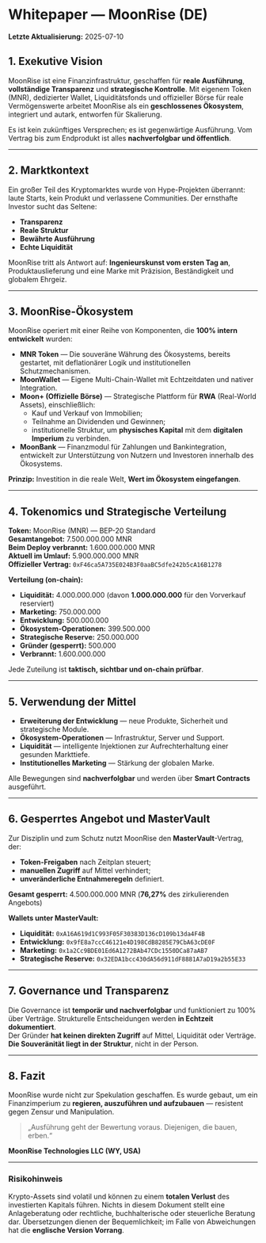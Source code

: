 # Whitepaper — MoonRise (DE)  
**Letzte Aktualisierung:** 2025-07-10  

## 1. Exekutive Vision  

MoonRise ist eine Finanzinfrastruktur, geschaffen für **reale Ausführung**, **vollständige Transparenz** und **strategische Kontrolle**. Mit eigenem Token (MNR), dedizierter Wallet, Liquiditätsfonds und offizieller Börse für reale Vermögenswerte arbeitet MoonRise als ein **geschlossenes Ökosystem**, integriert und autark, entworfen für Skalierung.  

Es ist kein zukünftiges Versprechen; es ist gegenwärtige Ausführung. Vom Vertrag bis zum Endprodukt ist alles **nachverfolgbar und öffentlich**.  

---

## 2. Marktkontext  

Ein großer Teil des Kryptomarktes wurde von Hype-Projekten überrannt: laute Starts, kein Produkt und verlassene Communities. Der ernsthafte Investor sucht das Seltene:  
- **Transparenz**  
- **Reale Struktur**  
- **Bewährte Ausführung**  
- **Echte Liquidität**  

MoonRise tritt als Antwort auf: **Ingenieurskunst vom ersten Tag an**, Produktauslieferung und eine Marke mit Präzision, Beständigkeit und globalem Ehrgeiz.  

---

## 3. MoonRise-Ökosystem  

MoonRise operiert mit einer Reihe von Komponenten, die **100% intern entwickelt** wurden:  

- **MNR Token** — Die souveräne Währung des Ökosystems, bereits gestartet, mit deflationärer Logik und institutionellen Schutzmechanismen.  
- **MoonWallet** — Eigene Multi-Chain-Wallet mit Echtzeitdaten und nativer Integration.  
- **Moon+ (Offizielle Börse)** — Strategische Plattform für **RWA** (Real-World Assets), einschließlich:  
  - Kauf und Verkauf von Immobilien;  
  - Teilnahme an Dividenden und Gewinnen;  
  - institutionelle Struktur, um **physisches Kapital** mit dem **digitalen Imperium** zu verbinden.  
- **MoonBank** — Finanzmodul für Zahlungen und Bankintegration, entwickelt zur Unterstützung von Nutzern und Investoren innerhalb des Ökosystems.  

**Prinzip:** Investition in die reale Welt, **Wert im Ökosystem eingefangen**.  

---

## 4. Tokenomics und Strategische Verteilung  

**Token:** MoonRise (MNR) — BEP-20 Standard  
**Gesamtangebot:** 7.500.000.000 MNR  
**Beim Deploy verbrannt:** 1.600.000.000 MNR  
**Aktuell im Umlauf:** 5.900.000.000 MNR  
**Offizieller Vertrag:** `0xF46ca5A735E024B3F0aaBC5dfe242b5cA16B1278`  

**Verteilung (on-chain):**  

- **Liquidität:** 4.000.000.000 (davon **1.000.000.000** für den Vorverkauf reserviert)  
- **Marketing:** 750.000.000  
- **Entwicklung:** 500.000.000  
- **Ökosystem-Operationen:** 399.500.000  
- **Strategische Reserve:** 250.000.000  
- **Gründer (gesperrt):** 500.000  
- **Verbrannt:** 1.600.000.000  

Jede Zuteilung ist **taktisch, sichtbar und on-chain prüfbar**.  

---

## 5. Verwendung der Mittel  

- **Erweiterung der Entwicklung** — neue Produkte, Sicherheit und strategische Module.  
- **Ökosystem-Operationen** — Infrastruktur, Server und Support.  
- **Liquidität** — intelligente Injektionen zur Aufrechterhaltung einer gesunden Markttiefe.  
- **Institutionelles Marketing** — Stärkung der globalen Marke.  

Alle Bewegungen sind **nachverfolgbar** und werden über **Smart Contracts** ausgeführt.  

---

## 6. Gesperrtes Angebot und MasterVault  

Zur Disziplin und zum Schutz nutzt MoonRise den **MasterVault**-Vertrag, der:  
- **Token-Freigaben** nach Zeitplan steuert;  
- **manuellen Zugriff** auf Mittel verhindert;  
- **unveränderliche Entnahmeregeln** definiert.  

**Gesamt gesperrt:** 4.500.000.000 MNR (**76,27%** des zirkulierenden Angebots)  

**Wallets unter MasterVault:**  
- **Liquidität:** `0xA16A619d1C993F05F30383D136cD109b13da4F4B`  
- **Entwicklung:** `0x9fE8a7ccC46121e4D198CdB8285E79CbA63cDE0F`  
- **Marketing:** `0x1a2Cc9BDE01Ed6A1272BAb47CDc1550DCa87aAB7`  
- **Strategische Reserve:** `0x32EDA1bcc430dA56d911dF8881A7aD19a2b55E33`  

---

## 7. Governance und Transparenz  

Die Governance ist **temporär und nachverfolgbar** und funktioniert zu 100% über Verträge. Strukturelle Entscheidungen werden **in Echtzeit dokumentiert**.  
Der Gründer **hat keinen direkten Zugriff** auf Mittel, Liquidität oder Verträge. **Die Souveränität liegt in der Struktur**, nicht in der Person.  

---

## 8. Fazit  

MoonRise wurde nicht zur Spekulation geschaffen. Es wurde gebaut, um ein Finanzimperium zu **regieren, auszuführen und aufzubauen** — resistent gegen Zensur und Manipulation.  

> „Ausführung geht der Bewertung voraus. Diejenigen, die bauen, erben.“  

**MoonRise Technologies LLC (WY, USA)**  

---

### Risikohinweis  
Krypto-Assets sind volatil und können zu einem **totalen Verlust** des investierten Kapitals führen. Nichts in diesem Dokument stellt eine Anlageberatung oder rechtliche, buchhalterische oder steuerliche Beratung dar. Übersetzungen dienen der Bequemlichkeit; im Falle von Abweichungen hat die **englische Version Vorrang**.  
